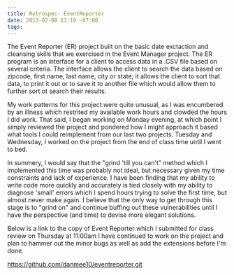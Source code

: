```yaml
---
title: Retrospec- EventReporter
date: 2013-02-08 13:19 -07:00
tags:
---
```




The Event Reporter (ER) project built on the basic date exctaction and cleansing skills that we exercised in the Event Manager project.  The ER program is an interface for a client to access data in a .CSV file based on several criteria.  The interface allows the client to search the data based on zipcode, first name, last name, city or state; it allows the client to sort that data, to print it out or to save it to another file which would allow them to further sort ot search their results.

My work patterns for this project were quite unusual, as I was encumbered by an illness which restrited my available work hours and clowded the hours I did work.  That said, I began working on Monday evening, at which point I simply reviewed the project and pondered how I might approach it based what tools I could reimplement from our last two projects.  Tuesday and Wednesday, I worked on the project from the end of class time until I went to bed.

In summery, I would say that the "grind 'till you can't" method which I implemented this time was probably not ideal, but necessary given my time constraints and lack of experience.  I have been finding that my ability to write code more quickly and accurately is tied closely with my ability to diagnose 'small' errors which I spend hours trying to solve the first time, but almost never make again.  I believe that the only way to get through this stage is to "grind on" and continue buffing out these vulnerabilities until I have the perspective (and time) to devise more elegant solutions.

Below is a link to the copy of Event Reporter which I submitted for class review on Thursday at 11:00am
I have continued to work on the project and plan to hammer out the minor bugs as well as add the extensions before I'm done.

https://github.com/danmee10/eventreporter.git

